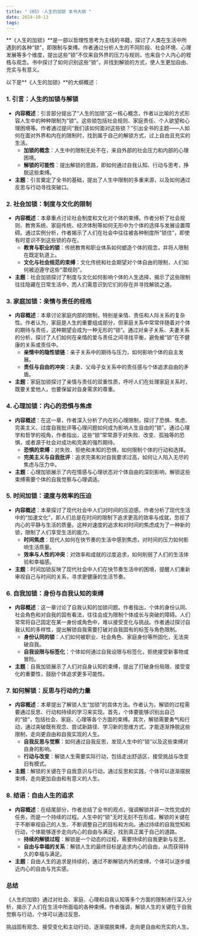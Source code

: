 ```yaml
---
title: "《05》-人生的加锁 本书大纲 "
date: 2024-10-13
tags: 
---
```

**《人生的加锁》**是一部以哲理性思考为主线的书籍，探讨了人类在生活中所遇到的各种“锁”，即限制与束缚。作者通过分析人生的不同阶段、社会环境、心理发展等多个维度，提出这些“锁”不仅来自外界的压力与规则，也来自个人内心的桎梏与观念。书中探讨了如何识别这些“锁”，并找到解锁的方式，使人生更加自由、充实与有意义。

以下是**《人生的加锁》**的大纲概述：

### 1. **引言：人生的加锁与解锁**
- **内容概述**：引言部分提出了“人生的加锁”这一核心概念，作者以比喻的方式形容人生中的种种限制为“锁”。这些锁包括社会规则、家庭责任、个人欲望和心理困境等。作者通过提问“我们该如何面对这些锁？”引出全书的主题——人如何在面对外界和内在的限制时，找到属于自己的解锁方式，过上自由且充实的生活。
  - **加锁的概念**：人生中的限制无处不在，来自外部的社会压力和内部的心理困境。
  - **解锁的可能性**：提出解锁的思路，即如何通过自我认知、行动与思考，挣脱这些束缚。
- **主题**：引言奠定了全书的基础，提出了人生中限制的多重来源，以及如何通过反思与行动寻找突破口。

### 2. **社会加锁：制度与文化的限制**
- **内容概述**：本章重点讨论社会制度和文化对个体的束缚。作者分析了社会规则、教育系统、家庭传统、经济体制等如何无形中为个体的选择与发展设置障碍。通过实例分析，作者揭示了人们在社会中往往被各种制度所“锁住”，即使有时意识不到这些锁的存在。
  - **教育与职业的锁**：传统教育和职业体系如何塑造个体的观念，并将人限制在既定轨道上。
  - **文化与社会规范的束缚**：文化传统和社会期望对个体自由的限制，人们如何被迫遵守这些“潜规则”。
- **主题**：社会加锁探讨了制度与文化如何影响个体的人生选择，揭示了这些限制往往隐藏在日常生活中，而人们需意识到它们的存在并寻找解锁之道。

### 3. **家庭加锁：亲情与责任的桎梏**
- **内容概述**：本章讨论家庭内部的限制，特别是亲情、责任和人际关系的复杂性。作者认为，家庭是人生的重要组成部分，但家庭关系中常常伴随着对个体的期待与责任，这种期望会成为一种无形的“锁”。通过对亲子关系、夫妻关系的分析，探讨了人们如何在亲情的爱与责任之间寻找平衡，避免被“锁”在不健康的关系或责任中。
  - **亲情中的隐性锁链**：亲子关系中的期待与压力，如何影响个体的自主发展。
  - **责任与自由的冲突**：夫妻、父母子女关系中的责任感与个体追求自由的矛盾。
- **主题**：家庭加锁探讨了亲情与责任的双重性质，呼吁人们在处理家庭关系时，既要关爱他人，也要保留对自身需求的尊重。

### 4. **心理加锁：内心的恐惧与焦虑**
- **内容概述**：在这一章，作者深入分析了内在的心理限制，探讨了恐惧、焦虑、完美主义、过度自我批评等心理问题如何成为影响人生自由的“锁”。通过心理学和哲学的视角，作者指出，这些“锁”常常源于对失败、改变、孤独等的恐惧，或者源于社会对成功和完美的强烈期待。
  - **恐惧的束缚**：对失败、拒绝和未知的恐惧，如何限制个体的行动和选择。
  - **完美主义与自我批评**：追求完美和对自我要求过高，如何让人陷入无尽的焦虑与压力中。
- **主题**：心理加锁展示了内在情感与心理状态对个体自由的深刻影响，解锁这些束缚需要个体的自我觉察与心理调适。

### 5. **时间加锁：速度与效率的压迫**
- **内容概述**：本章探讨了现代社会中人们对时间的压迫感。作者分析了现代生活中的“加速文化”，即人们总是在时间的限制下追求更高的效率与成就，忽视了内心的平静与生活的质量。这种对速度的追求和对时间的焦虑成为了一种新的锁，限制了人们享受生活的能力。
  - **时间焦虑**：现代人如何在快节奏的生活中感到焦虑，对时间的压力如何影响生活质量。
  - **效率与人性的冲突**：对效率和成就的过度追求，如何削弱了人们的生活体验和幸福感。
- **主题**：时间加锁反映了现代社会中人们在快节奏生活中的困境，提醒人们重新审视自己与时间的关系，寻求更健康的生活节奏。

### 6. **自我加锁：身份与自我认知的束缚**
- **内容概述**：这一章讨论了自我认知的加锁问题。作者指出，个体的身份认同、社会角色和对自我的固有看法，往往会成为限制个体成长与突破的障碍。人们常常将自己固定在某一身份或角色中，难以接受变化与挑战。作者通过探讨自我认知的多样性，提出解锁自我需要打破对自我固有的标签与角色限制。
  - **身份认同的锁**：人们如何被职业、社会角色、家庭身份等所固化，无法突破自我。
  - **自我设限与标签化**：个体如何通过自我设限与标签化，拒绝接受新事物或冒险。
- **主题**：自我加锁展示了人们对自身认知的束缚，提出了打破身份局限、接受变化的重要性，鼓励个体追求更多可能性。

### 7. **如何解锁：反思与行动的力量**
- **内容概述**：本章提出了解锁人生“加锁”的具体方法。作者认为，解锁的过程需要通过反思、行动和持续的学习来实现。首先，个体要能够识别出自己的“锁”，包括社会、家庭、心理等各个方面的束缚。其次，解锁需要勇气和行动，通过突破既有观念、尝试新路径、学习新的思维方式，才能逐渐挣脱这些限制，走向更自由和自我实现的人生。
  - **自我反思与觉察**：如何通过自我反思，发现人生中的“锁”以及这些束缚对自身的影响。
  - **行动与改变**：解锁人生需要实际行动，包括走出舒适区、接受挑战与改变旧有模式。
- **主题**：解锁的关键在于自我意识与行动，通过反思和实践，个体可以逐渐摆脱束缚，走向更加自由和有意义的人生。

### 8. **结语：自由人生的追求**
- **内容概述**：在结尾部分，作者总结了全书的观点，强调解锁并非一次性完成的任务，而是一个持续的过程。人生中的“锁”无时无刻不在形成，解锁的关键在于不断审视自己的人生、不断调整自己的目标和方向。通过持续的自我觉知和行动，个体能够逐步走向内心的自由与满足，找到真正属于自己的道路。
  - **持续的解锁过程**：解锁是一个动态的过程，需要持续的自我更新与反思。
  - **自由与幸福的关系**：解锁人生的最终目标是追求内心的自由，从而获得持久的幸福与满足。
- **主题**：自由人生的追求是持续的，通过不断解锁内外的束缚，个体可以逐步接近内心的自由与充实感。

### **总结**
《人生的加锁》通过对社会、家庭、心理和自我认知等多个方面的限制进行深入分析，揭示了人们在生活中所面临的各种束缚。作者强调，解锁人生的关键在于自我觉察与行动，个体可以通过反思、

挑战固有观念、接受变化和主动行动，逐渐摆脱束缚，走向更自由和充实的人生。
